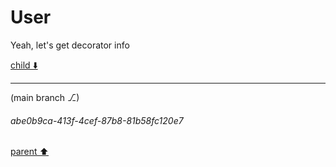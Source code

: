 # User

Yeah, let's get decorator info

[child ⬇️](#abe0b9ca-413f-4cef-87b8-81b58fc120e7)

---

(main branch ⎇)
###### abe0b9ca-413f-4cef-87b8-81b58fc120e7
[parent ⬆️](#aaa20ebc-4607-4597-8e7f-6df933678883)
